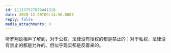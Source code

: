 ```yaml
---
id: 111137527879441318
date: 2020-12-20T09:14:56.000Z
reply: false
media_attachments: 0
---
```


听罗翔说相声了解到，对于公权，法律没有授权的都是禁止的；对于私权，法律没有禁止的都是允许的。但似乎现实都是反着来的。

